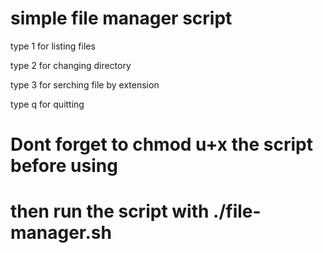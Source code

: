 # simple file manager script


type 1 for listing files

type 2 for changing directory

type 3 for serching file by extension


type q for quitting




# Dont forget to chmod u+x the script before using

# then run the script with ./file-manager.sh